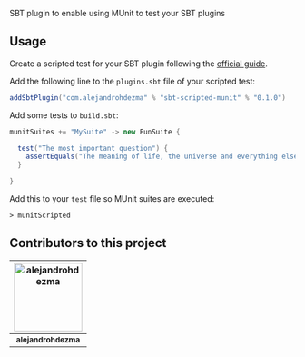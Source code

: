 SBT plugin to enable using MUnit to test your SBT plugins

## Usage

Create a scripted test for your SBT plugin following the
[official guide](https://www.scala-sbt.org/1.x/docs/Testing-sbt-plugins.html).

Add the following line to the `plugins.sbt` file of your scripted test:

```sbt
addSbtPlugin("com.alejandrohdezma" % "sbt-scripted-munit" % "0.1.0")
```

Add some tests to `build.sbt`:

```scala
munitSuites += "MySuite" -> new FunSuite {

  test("The most important question") {
    assertEquals("The meaning of life, the universe and everything else", "42")
  }

}
```

Add this to your `test` file so MUnit suites are executed:

```
> munitScripted
```

## Contributors to this project 

| <a href="https://github.com/alejandrohdezma"><img alt="alejandrohdezma" src="https://avatars.githubusercontent.com/u/9027541?v=4&s=120" width="120px" /></a> |
| :--: |
| <a href="https://github.com/alejandrohdezma"><sub><b>alejandrohdezma</b></sub></a> |
